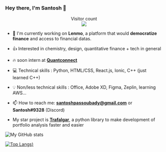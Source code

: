 ### Hey there, I'm Santosh 👋

<p align="center"> 
  Visitor count<br>
  <img src="https://profile-counter.glitch.me/ssantoshp/count.svg" />
</p>


- 🍉 I'm currently working on **Lenmo**, a platform that would **democratize finance** and access to financial datas. 

- 👍 Interested in chemistry, design, quantitative finance + tech in general

- 🔥 soon intern at [**Quantconnect**](https://www.quantconnect.com/)

- 💻 Technical skills : Python, HTML/CSS, React.js, Ionic, C++ (just learned C++)

- 💡 Non/less technical skills : Office, Adobe XD, Figma, Zeplin, learning AWS...

- 📫 How to reach me: **santoshpassoubady@gmail.com** or **Santosh#9328** (Discord)

- My star project is [**Trafalgar**](https://github.com/ssantoshp/trafalgar), a python library to make development of portfolio analysis faster and easier


![My GitHub stats](https://github-readme-stats.vercel.app/api?username=ssantoshp&count_private=true)

[![Top Langs](https://github-readme-stats.vercel.app/api/top-langs/?username=ssantoshp&hide=jupyter,html))](https://github.com/ssantoshp/github-readme-stats)

